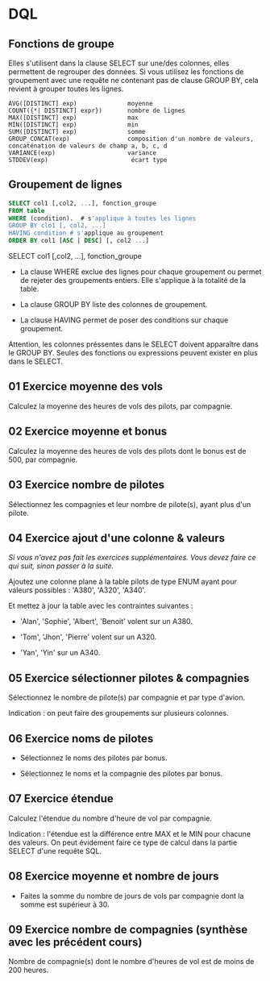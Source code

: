 # DQL

## Fonctions de groupe

Elles s'utilisent dans la clause SELECT sur une/des colonnes, elles permettent de regrouper des données. Si vous utilisez les fonctions de groupement avec une requête ne contenant pas de clause GROUP BY, cela revient à grouper toutes les lignes.
```text
AVG([DISTINCT] exp)              moyenne
COUNT({*| DISTINCT] expr})       nombre de lignes
MAX([DISTINCT] exp)              max
MIN([DISTINCT] exp)              min
SUM([DISTINCT] exp)              somme
GROUP_CONCAT(exp)                composition d'un nombre de valeurs, concaténation de valeurs de champ a, b, c, d
VARIANCE(exp)                    variance
STDDEV(exp)                       écart type
```
## Groupement de lignes

```sql
SELECT col1 [,col2, ...], fonction_groupe
FROM table
WHERE (condition).  # s'applique à toutes les lignes
GROUP BY clo1 [, col2, ...]
HAVING condition # s'applique au groupement
ORDER BY col1 [ASC | DESC] [, col2 ...]
```
SELECT col1 [,col2, ...], fonction_groupe

- La clause WHERE exclue des lignes pour chaque groupement ou permet de rejeter des groupements entiers. Elle s'applique à la totalité de la table.

- La clause GROUP BY liste des colonnes de groupement.

- La clause HAVING permet de poser des conditions sur chaque groupement.

Attention, les colonnes préssentes dans le SELECT doivent apparaître dans le GROUP BY. Seules des fonctions ou expressions peuvent exister en plus dans le SELECT.

##  01 Exercice moyenne des vols

Calculez la moyenne des heures de vols des pilots,
par compagnie.

## 02 Exercice moyenne et bonus

Calculez la moyenne des heures de vols des pilots dont le bonus est de 500,
par compagnie.

## 03 Exercice nombre de pilotes

Sélectionnez les compagnies et leur nombre de pilote(s), ayant plus d'un pilote.

## 04 Exercice ajout d'une colonne & valeurs

*Si vous n'avez pas fait les exercices supplémentaires. Vous devez faire ce qui suit, sinon passer à la suite.*

Ajoutez une colonne plane à la table pilots de type ENUM ayant pour valeurs possibles :
'A380', 'A320', 'A340'.

Et mettez à jour la table avec les contraintes suivantes :

- 'Alan', 'Sophie', 'Albert', 'Benoit' volent sur un A380.

- 'Tom', 'Jhon', 'Pierre' volent sur un A320.

- 'Yan', 'Yin' sur un A340.

## 05 Exercice sélectionner pilotes & compagnies

Sélectionnez le nombre de pilote(s) par compagnie et par type d'avion.

Indication : on peut faire des groupements sur plusieurs colonnes.

## 06 Exercice noms de pilotes

- Sélectionnez le noms des pilotes par bonus.

- Sélectionnez le noms et la compagnie des pilotes par bonus.

## 07 Exercice étendue

Calculez l'étendue du nombre d'heure de vol par compagnie.

Indication : l'étendue est la différence entre MAX et le MIN pour chacune des valeurs. On peut évidement faire ce type de calcul dans la partie SELECT d'une requête SQL.

## 08 Exercice moyenne et nombre de jours

- Faites la somme du nombre de jours de vols par compagnie dont la somme est supérieur à 30.

## 09 Exercice nombre de compagnies (synthèse avec les précédent cours)

Nombre de compagnie(s) dont le nombre d'heures de vol est de moins de 200 heures.


